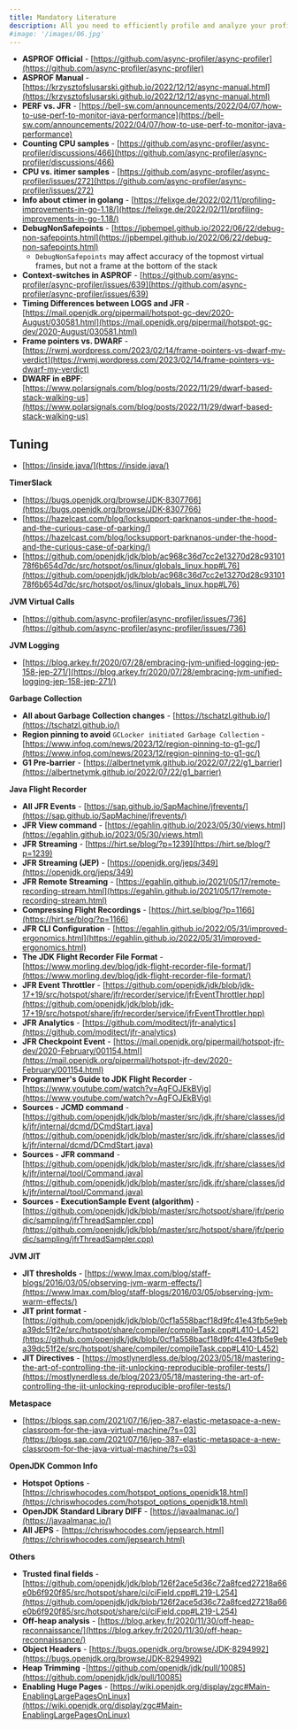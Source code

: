 ```yaml
---
title: Mandatory Literature
description: All you need to efficiently profile and analyze your profiles
#image: '/images/06.jpg'
---
```


- **ASPROF Official** - [https://github.com/async-profiler/async-profiler](https://github.com/async-profiler/async-profiler)
- **ASPROF Manual** - [https://krzysztofslusarski.github.io/2022/12/12/async-manual.html](https://krzysztofslusarski.github.io/2022/12/12/async-manual.html)
- **PERF vs. JFR** - [https://bell-sw.com/announcements/2022/04/07/how-to-use-perf-to-monitor-java-performance](https://bell-sw.com/announcements/2022/04/07/how-to-use-perf-to-monitor-java-performance)
- **Counting CPU samples** - [https://github.com/async-profiler/async-profiler/discussions/466](https://github.com/async-profiler/async-profiler/discussions/466)
- **CPU vs. itimer samples** - [https://github.com/async-profiler/async-profiler/issues/272](https://github.com/async-profiler/async-profiler/issues/272)
- **Info about ctimer in golang** - [https://felixge.de/2022/02/11/profiling-improvements-in-go-1.18/](https://felixge.de/2022/02/11/profiling-improvements-in-go-1.18/)
- **DebugNonSafepoints** - [https://jpbempel.github.io/2022/06/22/debug-non-safepoints.html](https://jpbempel.github.io/2022/06/22/debug-non-safepoints.html)
    - `DebugNonSafepoints` may affect accuracy of the topmost virtual frames, but not a frame at the bottom of the stack
- **Context-switches in ASPROF** - [https://github.com/async-profiler/async-profiler/issues/639](https://github.com/async-profiler/async-profiler/issues/639)
- **Timing Differences between LOGS and JFR** - [https://mail.openjdk.org/pipermail/hotspot-gc-dev/2020-August/030581.html](https://mail.openjdk.org/pipermail/hotspot-gc-dev/2020-August/030581.html)
- **Frame pointers vs. DWARF** - [https://rwmj.wordpress.com/2023/02/14/frame-pointers-vs-dwarf-my-verdict](https://rwmj.wordpress.com/2023/02/14/frame-pointers-vs-dwarf-my-verdict)
- **DWARF in eBPF**: [https://www.polarsignals.com/blog/posts/2022/11/29/dwarf-based-stack-walking-us](https://www.polarsignals.com/blog/posts/2022/11/29/dwarf-based-stack-walking-us)

## Tuning
- [https://inside.java/](https://inside.java/)

**TimerSlack**
- [https://bugs.openjdk.org/browse/JDK-8307766](https://bugs.openjdk.org/browse/JDK-8307766)
- [https://hazelcast.com/blog/locksupport-parknanos-under-the-hood-and-the-curious-case-of-parking/](https://hazelcast.com/blog/locksupport-parknanos-under-the-hood-and-the-curious-case-of-parking/)
- [https://github.com/openjdk/jdk/blob/ac968c36d7cc2e13270d28c9310178f6b654d7dc/src/hotspot/os/linux/globals_linux.hpp#L76](https://github.com/openjdk/jdk/blob/ac968c36d7cc2e13270d28c9310178f6b654d7dc/src/hotspot/os/linux/globals_linux.hpp#L76)

**JVM Virtual Calls**
- [https://github.com/async-profiler/async-profiler/issues/736](https://github.com/async-profiler/async-profiler/issues/736)

**JVM Logging**
- [https://blog.arkey.fr/2020/07/28/embracing-jvm-unified-logging-jep-158-jep-271/](https://blog.arkey.fr/2020/07/28/embracing-jvm-unified-logging-jep-158-jep-271/)

**Garbage Collection**
- **All about Garbage Collection changes** - [https://tschatzl.github.io/](https://tschatzl.github.io/)
- **Region pinning to avoid** `GCLocker initiated Garbage Collection` - [https://www.infoq.com/news/2023/12/region-pinning-to-g1-gc/](https://www.infoq.com/news/2023/12/region-pinning-to-g1-gc/)
- **G1 Pre-barrier** - [https://albertnetymk.github.io/2022/07/22/g1_barrier](https://albertnetymk.github.io/2022/07/22/g1_barrier)

**Java Flight Recorder**
- **All JFR Events** - [https://sap.github.io/SapMachine/jfrevents/](https://sap.github.io/SapMachine/jfrevents/)
- **JFR View command** - [https://egahlin.github.io/2023/05/30/views.html](https://egahlin.github.io/2023/05/30/views.html)
- **JFR Streaming** - [https://hirt.se/blog/?p=1239](https://hirt.se/blog/?p=1239)
- **JFR Streaming (JEP)** - [https://openjdk.org/jeps/349](https://openjdk.org/jeps/349)
- **JFR Remote Streaming** - [https://egahlin.github.io/2021/05/17/remote-recording-stream.html](https://egahlin.github.io/2021/05/17/remote-recording-stream.html)
- **Compressing Flight Recordings** - [https://hirt.se/blog/?p=1166](https://hirt.se/blog/?p=1166)
- **JFR CLI Configuration** - [https://egahlin.github.io/2022/05/31/improved-ergonomics.html](https://egahlin.github.io/2022/05/31/improved-ergonomics.html)
- **The JDK Flight Recorder File Format** - [https://www.morling.dev/blog/jdk-flight-recorder-file-format/](https://www.morling.dev/blog/jdk-flight-recorder-file-format/)
- **JFR Event Throttler** - [https://github.com/openjdk/jdk/blob/jdk-17+19/src/hotspot/share/jfr/recorder/service/jfrEventThrottler.hpp](https://github.com/openjdk/jdk/blob/jdk-17+19/src/hotspot/share/jfr/recorder/service/jfrEventThrottler.hpp)
- **JFR Analytics** - [https://github.com/moditect/jfr-analytics](https://github.com/moditect/jfr-analytics)
- **JFR Checkpoint Event** - [https://mail.openjdk.org/pipermail/hotspot-jfr-dev/2020-February/001154.html](https://mail.openjdk.org/pipermail/hotspot-jfr-dev/2020-February/001154.html)
- **Programmer's Guide to JDK Flight Recorder** - [https://www.youtube.com/watch?v=AgFOJEkBVjg](https://www.youtube.com/watch?v=AgFOJEkBVjg)
- **Sources - JCMD command** - [https://github.com/openjdk/jdk/blob/master/src/jdk.jfr/share/classes/jdk/jfr/internal/dcmd/DCmdStart.java](https://github.com/openjdk/jdk/blob/master/src/jdk.jfr/share/classes/jdk/jfr/internal/dcmd/DCmdStart.java)
- **Sources - JFR command** - [https://github.com/openjdk/jdk/blob/master/src/jdk.jfr/share/classes/jdk/jfr/internal/tool/Command.java](https://github.com/openjdk/jdk/blob/master/src/jdk.jfr/share/classes/jdk/jfr/internal/tool/Command.java)
- **Sources - ExecutionSample Event (algorithm)** - [https://github.com/openjdk/jdk/blob/master/src/hotspot/share/jfr/periodic/sampling/jfrThreadSampler.cpp](https://github.com/openjdk/jdk/blob/master/src/hotspot/share/jfr/periodic/sampling/jfrThreadSampler.cpp)

**JVM JIT**
- **JIT thresholds** - [https://www.lmax.com/blog/staff-blogs/2016/03/05/observing-jvm-warm-effects/](https://www.lmax.com/blog/staff-blogs/2016/03/05/observing-jvm-warm-effects/)
- **JIT print format** - [https://github.com/openjdk/jdk/blob/0cf1a558bacf18d9fc41e43fb5e9eba39dc51f2e/src/hotspot/share/compiler/compileTask.cpp#L410-L452](https://github.com/openjdk/jdk/blob/0cf1a558bacf18d9fc41e43fb5e9eba39dc51f2e/src/hotspot/share/compiler/compileTask.cpp#L410-L452)
- **JIT Directives** - [https://mostlynerdless.de/blog/2023/05/18/mastering-the-art-of-controlling-the-jit-unlocking-reproducible-profiler-tests/](https://mostlynerdless.de/blog/2023/05/18/mastering-the-art-of-controlling-the-jit-unlocking-reproducible-profiler-tests/)

**Metaspace**
- [https://blogs.sap.com/2021/07/16/jep-387-elastic-metaspace-a-new-classroom-for-the-java-virtual-machine/?s=03](https://blogs.sap.com/2021/07/16/jep-387-elastic-metaspace-a-new-classroom-for-the-java-virtual-machine/?s=03)

**OpenJDK Common Info**
- **Hotspot Options** - [https://chriswhocodes.com/hotspot_options_openjdk18.html](https://chriswhocodes.com/hotspot_options_openjdk18.html)
- **OpenJDK Standard Library DIFF** - [https://javaalmanac.io/](https://javaalmanac.io/)
- **All JEPS** - [https://chriswhocodes.com/jepsearch.html](https://chriswhocodes.com/jepsearch.html)

**Others**
- **Trusted final fields** - [https://github.com/openjdk/jdk/blob/126f2ace5d36c72a8fced27218a66e0b6f920f85/src/hotspot/share/ci/ciField.cpp#L219-L254](https://github.com/openjdk/jdk/blob/126f2ace5d36c72a8fced27218a66e0b6f920f85/src/hotspot/share/ci/ciField.cpp#L219-L254)
- **Off-heap analysis** - [https://blog.arkey.fr/2020/11/30/off-heap-reconnaissance/](https://blog.arkey.fr/2020/11/30/off-heap-reconnaissance/)
- **Object Headers** - [https://bugs.openjdk.org/browse/JDK-8294992](https://bugs.openjdk.org/browse/JDK-8294992)
- **Heap Trimming** -[https://github.com/openjdk/jdk/pull/10085](https://github.com/openjdk/jdk/pull/10085)
- **Enabling Huge Pages** - [https://wiki.openjdk.org/display/zgc#Main-EnablingLargePagesOnLinux](https://wiki.openjdk.org/display/zgc#Main-EnablingLargePagesOnLinux)
